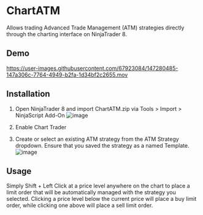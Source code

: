 # ChartATM
Allows trading Advanced Trade Management (ATM) strategies directly through the charting interface on NinjaTrader 8.

## Demo
https://user-images.githubusercontent.com/67923084/147280485-147a306c-7764-4949-b2fa-1d34bf2c2655.mov

## Installation
1. Open NinjaTrader 8 and import ChartATM.zip via Tools > Import > NinjaScript Add-On
![image](https://user-images.githubusercontent.com/67923084/147281220-d916fdd6-3f01-4a14-837d-93b98fec0791.png)

2. Enable Chart Trader

3. Create or select an existing ATM strategy from the ATM Strategy dropdown. Ensure that you saved the strategy as a named Template.
![image](https://user-images.githubusercontent.com/67923084/147281576-7cd5bc46-d77d-42fc-8834-ea973bc80713.png)

## Usage
Simply Shift + Left Click at a price level anywhere on the chart to place a limit order that will be automatically managed with the strategy you selected. Clicking a price level below the current price will place a buy limit order, while clicking one above will place a sell limit order.

